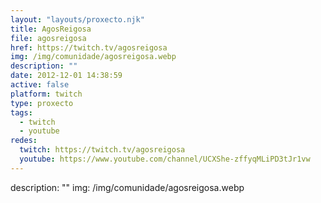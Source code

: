 ```yaml
---
layout: "layouts/proxecto.njk"
title: AgosReigosa
file: agosreigosa
href: https://twitch.tv/agosreigosa
img: /img/comunidade/agosreigosa.webp
description: ""
date: 2012-12-01 14:38:59
active: false
platform: twitch
type: proxecto
tags:
  - twitch
  - youtube
redes:
  twitch: https://twitch.tv/agosreigosa
  youtube: https://www.youtube.com/channel/UCXShe-zffyqMLiPD3tJr1vw
---
```

description: ""
img: /img/comunidade/agosreigosa.webp
